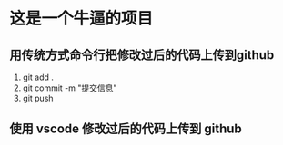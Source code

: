 # 这是一个牛逼的项目

## 用传统方式命令行把修改过后的代码上传到github
1. git add .
2. git commit -m "提交信息"
3. git push

## 使用 vscode 修改过后的代码上传到 github
